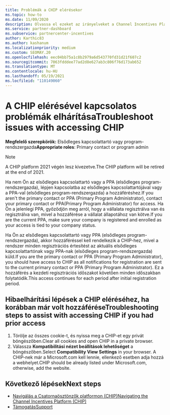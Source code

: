 ```yaml
---
title: Problémák a CHIP elérésekor
ms.topic: how-to
ms.date: 11/09/2020
description: Olvassa el ezeket az irányelveket a Channel Incentives Platform (CHIP) eszközzel kapcsolatos hibák elhárításához.
ms.service: partner-dashboard
ms.subservice: partnercenter-incentives
author: Karthic83
ms.author: kashanum
ms.localizationpriority: medium
ms.custom: SEOMAY.20
ms.openlocfilehash: eec04bb75a1c8b2979a6d543770fd31d21f607c2
ms.sourcegitcommit: 7063fdddee77ad2d8e627ab3c806f76d173ab652
ms.translationtype: MT
ms.contentlocale: hu-HU
ms.lasthandoff: 05/19/2021
ms.locfileid: "110149060"
---
```

# <a name="troubleshoot-issues-with-accessing-chip"></a><span data-ttu-id="a4ddf-103">A CHIP elérésével kapcsolatos problémák elhárítása</span><span class="sxs-lookup"><span data-stu-id="a4ddf-103">Troubleshoot issues with accessing CHIP</span></span>

<span data-ttu-id="a4ddf-104">**Megfelelő szerepkörök:** Elsődleges kapcsolattartó vagy program-rendszergazda</span><span class="sxs-lookup"><span data-stu-id="a4ddf-104">**Appropriate roles**: Primary contact or program admin</span></span>

>[!NOTE]
><span data-ttu-id="a4ddf-105">A CHIP platform 2021 végén lesz kivezetve.</span><span class="sxs-lookup"><span data-stu-id="a4ddf-105">The CHIP platform will be retired at the end of 2021.</span></span>

<span data-ttu-id="a4ddf-106">Ha nem Ön az elsődleges kapcsolattartó vagy a PPA (elsődleges program-rendszergazda), lépjen kapcsolatba az elsődleges kapcsolattartójával vagy a PPA-val (elsődleges program-rendszergazda) a hozzáféréshez.</span><span class="sxs-lookup"><span data-stu-id="a4ddf-106">If you aren't the primary contact or PPA (Primary Program Administrator), contact your primary contact or PPA(Primary Program Administrator) for access.</span></span> <span data-ttu-id="a4ddf-107">Ha Ön a jelenlegi PPA, győződjön meg arról, hogy a vállalata regisztrálva van és regisztrálva van, mivel a hozzáférése a vállalat állapotához van kötve.</span><span class="sxs-lookup"><span data-stu-id="a4ddf-107">If you are the current PPA, make sure your company is registered and enrolled as your access is tied to your company status.</span></span>

<span data-ttu-id="a4ddf-108">Ha Ön az elsődleges kapcsolattartó vagy PPA (elsődleges program-rendszergazda), akkor hozzáféréssel kell rendelkezik a CHIP-hez, mivel a rendszer minden regisztrációs értesítést az aktuális elsődleges kapcsolattartónak vagy PPA-nak (elsődleges program-rendszergazda) küld.</span><span class="sxs-lookup"><span data-stu-id="a4ddf-108">If you are the primary contact or PPA (Primary Program Administrator), you should have access to CHIP as all notifications for registration are sent to the current primary contact or PPA (Primary Program Administrator).</span></span> <span data-ttu-id="a4ddf-109">Ez a hozzáférés a kezdeti regisztrációs időszakot követően minden időszakban folytatódik.</span><span class="sxs-lookup"><span data-stu-id="a4ddf-109">This access continues for each period after initial registration period.</span></span>

## <a name="troubleshooting-steps-to-assist-with-accessing-chip-if-you-had-prior-access"></a><span data-ttu-id="a4ddf-110">Hibaelhárítási lépések a CHIP eléréséhez, ha korábban már volt hozzáférése</span><span class="sxs-lookup"><span data-stu-id="a4ddf-110">Troubleshooting steps to assist with accessing CHIP if you had prior access</span></span>

1. <span data-ttu-id="a4ddf-111">Törölje az összes cookie-t, és nyissa meg a CHIP-et egy privát böngészőben.</span><span class="sxs-lookup"><span data-stu-id="a4ddf-111">Clear all cookies and open CHIP in a private browser.</span></span>
1. <span data-ttu-id="a4ddf-112">Válassza **Kompatibilitási nézet beállítások lehetőséget** a böngészőben.</span><span class="sxs-lookup"><span data-stu-id="a4ddf-112">Select **Compatibility View Settings** in your browser.</span></span> <span data-ttu-id="a4ddf-113">A CHIP-nek már a Microsoft.com kell lennie, ellenkező esetben adja hozzá a webhelyet.</span><span class="sxs-lookup"><span data-stu-id="a4ddf-113">CHIP should be already listed under Microsoft.com, otherwise, add the website.</span></span>

## <a name="next-steps"></a><span data-ttu-id="a4ddf-114">Következő lépések</span><span class="sxs-lookup"><span data-stu-id="a4ddf-114">Next steps</span></span>

- [<span data-ttu-id="a4ddf-115">Navigálás a Csatornaösztönzők platformon (CHIP)</span><span class="sxs-lookup"><span data-stu-id="a4ddf-115">Navigating the Channel Incentives Platform (CHIP)</span></span>](chip-intro.md)
- [<span data-ttu-id="a4ddf-116">Támogatás</span><span class="sxs-lookup"><span data-stu-id="a4ddf-116">Support</span></span>](report-problems-with-partner-center.md)